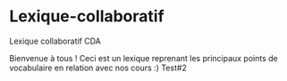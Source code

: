 # Lexique-collaboratif
Lexique collaboratif CDA

Bienvenue à tous ! Ceci est un lexique reprenant les principaux points de vocabulaire en relation avec nos cours :)
Test#2